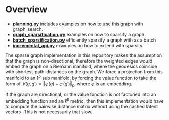  

# Overview

- [**planning.py**](./planning.md) includes examples on how to use this graph with graph_search.
- [**graph_sparsification.py**](graph_sparsification.md) examples on how to sparsify a graph
- [**batch_sparsification.py**](batch_sparsification.md)  efficiently sparsify a graph with as a batch
- [**incremental_api.py**](incremental_api.md) examples on how to extend with sparsity

The sparse graph implementation in this repository makes the assumption that the graph is non-directional, therefore the weighted edges would embed the graph on a Riemann manifold, where the geodesics coincide with shortest-path-distances on the graph. We force a projection from this manifold to an $\ell^p$ sub manifold, by forcing the value function to take the form of $V(g, g') = \Vert \varphi(g) - \varphi(g') \Vert_p$, where $\varphi$ is an embedding.

If the graph are directional, or the value function is not factoried into an embedding function and an $\ell^p$ metric, then this implementation would have to compute the pairwise distance matrix without using the cached latent vectors. This is not necessarily that slow. 